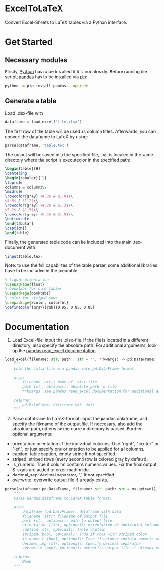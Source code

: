 # ExcelToLaTeX
Convert Excel-Sheets to LaTeX tables via a Python interface.

# Get Started
## Necessary modules
Firstly, [Python](https://www.python.org/downloads/) has to be installed if it is not already. Before running the script, [pandas](https://pandas.pydata.org/) has to be installed via [pip](https://pypi.org/project/pip/):
```bash
python -m pip install pandas --upgrade
```

## Generate a table
Load .xlsx-file with 
```python
dataframe = load_excel('file.xlsx')
```
The first row of the table will be used as column titles. Afterwards, you can convert the dataframe to LaTeX by using:
```python
parse(dataframe, 'table.tex')
```
The output will be saved into the specified file, that is located in the same directory where the script is executed or in the specified path:
```latex
\begin{table}[H]
\centering
\begin{tabular}{ll}
\toprule
column1 & column2\\ 
\midrule
\rowcolor{gray} $4.0$ & $1.0$\\
$4.5$ & $1.2$\\
\rowcolor{gray} $4.8$ & $1.3$\\
$5.2$ & $1.5$\\
\rowcolor{gray} $6.0$ & $1.8$\\
\bottomrule
\end{tabular}
\caption{}
\end{table}
```
Finally, the generated table code can be included into the main .tex-document with:
```latex
\input{table.tex}
```
Note: to use the full capabilites of the table parser, some additional libraries have to be included in the preamble:
```latex
% figure orientation
\usepackage{float}
% booktabs for nice tables
\usepackage{booktabs}
% color for striped rows
\usepackage{xcolor, colortbl}
\definecolor{gray}{rgb}{0.85, 0.85, 0.85}
```

# Documentation
1. Load Excel-file: input the .xlsx-file. If the file is located in a different directory, also specify the absolute path. For additional arguments, look up the [pandas.read_excel documentation](https://pandas.pydata.org/docs/reference/api/pandas.read_excel.html).
```python
load_excel(filename: str, path : str = '', **kwargs) -> pd.DataFrame:
	"""
	Load the .xlsx-file via pandas into pd.DataFrame format.

	args:
		filename (str): name of .xlsx-file
		path (str, optional): absolute path to file
		**kwargs: see pandas.read_excel documentation for additional arguments: 

	returns:
		pd.DataFrame: dataframe with data
	"""
```
2. Parse dataframe to LaTeX-format: input the pandas dataframe, and specify the filename of the output file. If neccesary, also add the absolute path, otherwise the current directory is parsed. Further optional arguments:
* orientation: orientation of the individual columns. Use "right", "center" or "left", or just specify one orientation to be applied for all columns.
* caption: table caption, empty string if not specified.
* striped: striped rows (every second row is colored gray by default).
* is_numeric: True if column contains numeric values. For the final output, $-signs are added to enter mathmode.
* decimal_sep: decimal separator, "," if not specified.
* overwrite: overwrite output file if already exists.
```python
parse(dataframe: pd.DataFrame, filename: str, path: str = os.getcwd(), orientation: list = ['left'], caption: str = 'Table', striped: bool = True, is_numeric: bool = False, decimal_sep: str = ',', overwrite: bool = False) -> None:
	"""
	Parse pandas dataframe to LaTeX table format.

	args:
		dataframe (pd.DataFrame): dataframe with data
		filename (str): filename of output file
		path (str, optional): path to output file
		orientation (list, optional): orientation of individial columns
		caption (str, optoinal): table caption
		striped (bool, optional): True if rows with striped color
		is_numeric (bool, optional): True if columns contain numeric values
		decimal_sep (str, optional): specify decimal separator
		overwrite (bool, optional): overwrite output file if already exists
		
	returns:
		None
	"""
```
